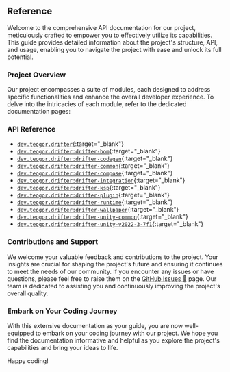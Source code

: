 ## Reference

Welcome to the comprehensive API documentation for our project, meticulously crafted to empower you
to effectively utilize its capabilities. This guide provides detailed information about the
project's structure, API, and usage, enabling you to navigate the project with ease and unlock its
full potential.

### Project Overview

Our project encompasses a suite of modules, each designed to address specific functionalities and
enhance the overall developer experience. To delve into the intricacies of each module, refer to the
dedicated documentation pages:

### API Reference

* [`dev.teogor.drifter`](../html/){:target="_blank"}
* [`dev.teogor.drifter:drifter-bom`](../html/drifter-bom){:target="_blank"}
* [`dev.teogor.drifter:drifter-codegen`](../html/drifter-codegen){:target="_blank"}
* [`dev.teogor.drifter:drifter-common`](../html/drifter-common){:target="_blank"}
* [`dev.teogor.drifter:drifter-compose`](../html/drifter-compose){:target="_blank"}
* [`dev.teogor.drifter:drifter-integration`](../html/drifter-integration){:target="_blank"}
* [`dev.teogor.drifter:drifter-ksp`](../html/drifter-ksp){:target="_blank"}
* [`dev.teogor.drifter:drifter-plugin`](../html/drifter-plugin){:target="_blank"}
* [`dev.teogor.drifter:drifter-runtime`](../html/drifter-runtime){:target="_blank"}
* [`dev.teogor.drifter:drifter-wallpaper`](../html/drifter-wallpaper){:target="_blank"}
* [`dev.teogor.drifter:drifter-unity-common`](../html/unity/common){:target="_blank"}
* [`dev.teogor.drifter:drifter-unity-v2022-3-7f1`](../html/unity/v2022-3-7f1){:target="_blank"}

### Contributions and Support

We welcome your valuable feedback and contributions to the project. Your insights are crucial for
shaping the project's future and ensuring it continues to meet the needs of our community. If you
encounter any issues or have questions, please feel free to raise them on
the [GitHub Issues 🔗](https://github.com/teogor/drifter/issues) page. Our team is dedicated to
assisting you and continuously improving the project's overall quality.

### Embark on Your Coding Journey

With this extensive documentation as your guide, you are now well-equipped to embark on your coding
journey with our project. We hope you find the documentation informative and helpful as you explore
the project's capabilities and bring your ideas to life.

Happy coding!
